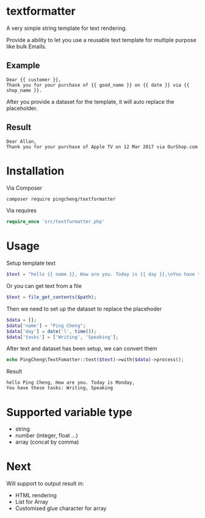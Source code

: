 # textformatter
A very simple string template for text rendering.

Provide a ability to let you use a reusable text template for multiple purpose like bulk Emails.

## Example
```
Dear {{ customer }},
Thank you for your purchase of {{ good_name }} on {{ date }} via {{ shop_name }}.
```
After you provide a dataset for the template, it will auto replace the placeholder. 

## Result
```
Dear Allan,
Thank you for your purchase of Apple TV on 12 Mar 2017 via OurShop.com
```

# Installation

Via Composer
```bash
composer require pingcheng/textformatter
```

Via requires
```php
require_once 'src/textformatter.php'
```

# Usage
Setup template text
```php
$text = "hello {{ name }}, How are you. Today is {{ day }},\nYou have these tasks: {{ tasks }}\n"
```
Or you can get text from a file
```php
$text = file_get_contents($path);
```
Then we need to set up the dataset to replace the placehoder
```php
$data = [];
$data['name'] = "Ping Cheng";
$data['day'] = date('l', time());
$data['tasks'] = ['Writing', 'Speaking'];
```
After text and dataset has been setup, we can convert them
```php
echo PingCheng\TextFomatter::text($text)->with($data)->process();
```
Result
```
hello Ping Cheng, How are you. Today is Monday,
You have these tasks: Writing, Speaking
```

# Supported variable type
* string
* number (integer, float ...)
* array (concat by comma)

# Next
Will support to output result in:
* HTML rendering
* List for Array
* Customised glue character for array
